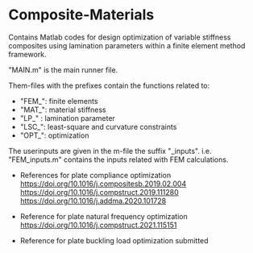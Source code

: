 # Composite-Materials
Contains Matlab codes for design optimization of variable stiffness composites using lamination parameters within a finite element method framework.

"MAIN.m" is the main runner file.

Them-files with the prefixes contain the functions related to:
- "FEM_": finite elements
- "MAT_": material stiffness
- "LP_" : lamination parameter
- "LSC_": least-square and curvature constraints
- "OPT_": optimization

The userinputs are given in the m-file the suffix "_inputs". 
i.e. "FEM_inputs.m" contains the inputs related with FEM calculations.

- References for plate compliance optimization
https://doi.org/10.1016/j.compositesb.2019.02.004
https://doi.org/10.1016/j.compstruct.2019.111280
https://doi.org/10.1016/j.addma.2020.101728

- Reference for plate natural frequency optimization
https://doi.org/10.1016/j.compstruct.2021.115151

- Reference for plate buckling load optimization
submitted
